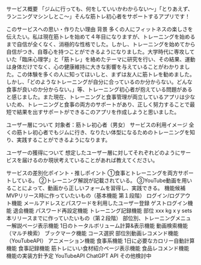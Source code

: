 サービス概要
「ジムに行っても、何をしていいかわからない〜」「とりあえず、ランニングマシンしとこ〜」そんな筋トレ初心者をサポートするアプリです！

このサービスへの思い・作りたい理由
背景
多くの人にフィットネスの楽しさを伝えたい。私は現在筋トレを始めて４年目になりますが、トレーニングを始めるまで自信が全くなく、消極的な性格でした。しかし、トレーニングを始めてから自信がつき、自尊心を持つことができるようになりました。大学時代に専攻していた「臨床心理学」と「筋トレ」を絡めたテーマに研究を行い、その結果、運動は身体だけでなく、心の健康維持に大きな影響を与えていることがわかりました。この体験を多くの人に知ってほいしと、まずは友人に筋トレを勧めました。しかし、「どのようなトレーニングが自分に合っているのか分からない。どんな食事が良いのか分からない。」等、トレーニング初心者が抱えている問題があると感じました。また現在、トレーニングと食事管理が両立しているアプリは少ないため、トレーニングと食事の両方のサポートがあり、正しく努力することで最短で結果を出すサポートができるこのアプリを作成しようと思いました。

ユーザー層について
対象者：筋トレ初心者（男女）
サービスの利用イメージ
全くの筋トレ初心者でもジムに行き、なりたい体型になるためのトレーニングを知り、実践することができるようになります。

ユーザーの獲得について
想定したユーザー層に対してそれぞれどのようにサービスを届けるのか現状考えていることがあれば教えてください。

サービスの差別化ポイント・推しポイント
①食事とトレーニングを両方サポートしている。
②トレーニング解説が記載されている。
③YouTube動画を用いることによって、動画から正しいフォームを習得し、実践できる。
機能候補
MVPリリース時に作っていたいもの（基本機能 第１段階）
ログイン/ログアウト機能
メールアドレスとパスワードを利用したユーザー登録
ゲストログイン機能
退会機能
パスワード再設定機能
トレーニング記録機能
部位
xxx kg x y sets
本リリースまでに作っていたいもの（第２段階）
部位別、トレーニングメニュー解説ページ表示機能
1日のトータルボリューム計算&表示機能
動画検索機能（マルチ検索）
ブックマーク機能
コース選択
部位別動画レコメンド機能（YouTubeAPI）
アニメーション機能
食事系機能
1日に必要なカロリー自動計算機能
食事記録機能
筋トレにいい食材紹介ページ表示機能
食品レコメンド機能
機能の実装方針予定
YouTubeAPI
ChatGPT API
その他検討中





